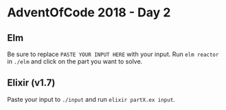 # AdventOfCode 2018 - Day 2

## Elm

Be sure to replace `PASTE YOUR INPUT HERE` with your input.
Run `elm reactor` in `./elm` and click on the part you want to solve. 

## Elixir (v1.7)

Paste your input to `./input` and run `elixir partX.ex input`.
